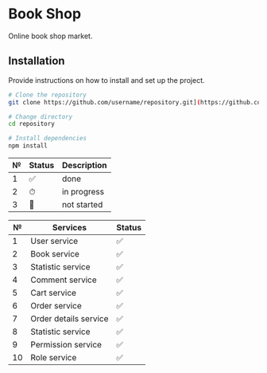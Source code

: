 # Book Shop

Online book shop market.
## Installation

Provide instructions on how to install and set up the project.

```bash
# Clone the repository
git clone https://github.com/username/repository.git](https://github.com/mokhirDev/BookShop.git

# Change directory
cd repository

# Install dependencies
npm install
```

| № | Status | Description |
|-----------------|-----------------|-----------------|
| 1 | ✅ | done |
| 2 | ⏱ | in progress |
| 3 | 🚫 | not started |

| № | Services | Status |
|-----------------|-----------------|-----------------|
| 1 | User service | ✅ |
| 2 | Book service | ✅ |
| 3 | Statistic service | ✅ |
| 4 | Comment service | ✅ |
| 5 | Cart service | ✅ |
| 6 | Order service | ✅ |
| 7 | Order details service | ✅ |
| 8 | Statistic service | ✅ |
| 9 | Permission service | ✅ |
| 10 | Role service | ✅ |


